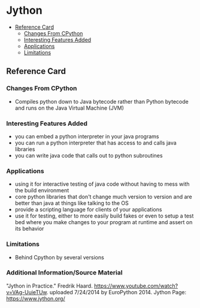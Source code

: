 # Jython

<!-- TOC -->
- [Reference Card](#reference-card)
    - [Changes From CPython](#changes-from-cpython)
    - [Interesting Features Added](#interesting-features-added)
    - [Applications](#applications)
    - [Limitations](#limitations)
<!-- /TOC -->

## Reference Card

### Changes From CPython
- Compiles python down to Java bytecode rather than Python bytecode and runs on the Java Virtual Machine (JVM)

### Interesting Features Added
- you can embed a python interpreter in your java programs
- you can run a python interpreter that has access to and calls java libraries
- you can write java code that calls out to python subroutines

### Applications
- using it for interactive testing of java code without having to mess with the build environment
- core python libraries that don't change much version to version and are better than java at things like talking to the OS
- provide a scripting language for clients of your applications
- use it for testing, either to more easily build fakes or even to setup a test bed where you make changes to your program at runtime and assert on its behavior

### Limitations
- Behind Cpython by several versions

### Additional Information/Source Material
"Jython in Practice." Fredrik Haard. https://www.youtube.com/watch?v=VAg-UuieTUw. uploaded 7/24/2014 by EuroPython 2014.
Jython Page: https://www.jython.org/
